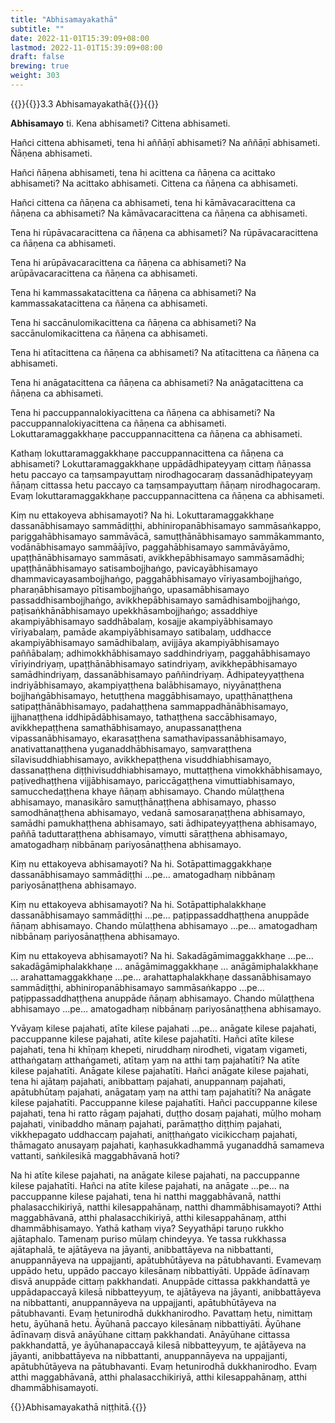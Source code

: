```yaml
---
title: "Abhisamayakathā"
subtitle: ""
date: 2022-11-01T15:39:09+08:00
lastmod: 2022-11-01T15:39:09+08:00
draft: false
brewing: true
weight: 303
---
```



{{<subtitle>}}{{<suttalink src="ps3.3">}}3.3 Abhisamayakathā{{</suttalink>}}{{</subtitle>}}

**Abhisamayo** ti. Kena abhisameti? Cittena abhisameti.

Hañci cittena abhisameti, tena hi aññāṇī abhisameti? Na aññāṇī abhisameti. Ñāṇena abhisameti.

Hañci ñāṇena abhisameti, tena hi acittena ca ñāṇena ca acittako abhisameti? Na acittako abhisameti. Cittena ca ñāṇena ca abhisameti.

Hañci cittena ca ñāṇena ca abhisameti, tena hi kāmāvacaracittena ca ñāṇena ca abhisameti? Na kāmāvacaracittena ca ñāṇena ca abhisameti.

Tena hi rūpāvacaracittena ca ñāṇena ca abhisameti? Na rūpāvacaracittena ca ñāṇena ca abhisameti.

Tena hi arūpāvacaracittena ca ñāṇena ca abhisameti? Na arūpāvacaracittena ca ñāṇena ca abhisameti.

Tena hi kammassakatacittena ca ñāṇena ca abhisameti? Na kammassakatacittena ca ñāṇena ca abhisameti.

Tena hi saccānulomikacittena ca ñāṇena ca abhisameti? Na saccānulomikacittena ca ñāṇena ca abhisameti.

Tena hi atītacittena ca ñāṇena ca abhisameti? Na atītacittena ca ñāṇena ca abhisameti.

Tena hi anāgatacittena ca ñāṇena ca abhisameti? Na anāgatacittena ca ñāṇena ca abhisameti.

Tena hi paccuppannalokiyacittena ca ñāṇena ca abhisameti? Na paccuppannalokiyacittena ca ñāṇena ca abhisameti. Lokuttaramaggakkhaṇe paccuppannacittena ca ñāṇena ca abhisameti.

Kathaṃ lokuttaramaggakkhaṇe paccuppannacittena ca ñāṇena ca abhisameti? Lokuttaramaggakkhaṇe uppādādhipateyyaṃ cittaṃ ñāṇassa hetu paccayo ca taṃsampayuttaṃ nirodhagocaraṃ dassanādhipateyyaṃ ñāṇaṃ cittassa hetu paccayo ca taṃsampayuttaṃ ñāṇaṃ nirodhagocaraṃ. Evaṃ lokuttaramaggakkhaṇe paccuppannacittena ca ñāṇena ca abhisameti.

Kiṃ nu ettakoyeva abhisamayoti? Na hi. Lokuttaramaggakkhaṇe dassanābhisamayo sammādiṭṭhi, abhiniropanābhisamayo sammāsaṅkappo, pariggahābhisamayo sammāvācā, samuṭṭhānābhisamayo sammākammanto, vodānābhisamayo sammāājīvo, paggahābhisamayo sammāvāyāmo, upaṭṭhānābhisamayo sammāsati, avikkhepābhisamayo sammāsamādhi; upaṭṭhānābhisamayo satisambojjhaṅgo, pavicayābhisamayo dhammavicayasambojjhaṅgo, paggahābhisamayo vīriyasambojjhaṅgo, pharaṇābhisamayo pītisambojjhaṅgo, upasamābhisamayo passaddhisambojjhaṅgo, avikkhepābhisamayo samādhisambojjhaṅgo, paṭisaṅkhānābhisamayo upekkhāsambojjhaṅgo; assaddhiye akampiyābhisamayo saddhābalaṃ, kosajje akampiyābhisamayo vīriyabalaṃ, pamāde akampiyābhisamayo satibalaṃ, uddhacce akampiyābhisamayo samādhibalaṃ, avijjāya akampiyābhisamayo paññābalaṃ; adhimokkhābhisamayo saddhindriyaṃ, paggahābhisamayo vīriyindriyaṃ, upaṭṭhānābhisamayo satindriyaṃ, avikkhepābhisamayo samādhindriyaṃ, dassanābhisamayo paññindriyaṃ. Ādhipateyyaṭṭhena indriyābhisamayo, akampiyaṭṭhena balābhisamayo, niyyānaṭṭhena bojjhaṅgābhisamayo, hetuṭṭhena maggābhisamayo, upaṭṭhānaṭṭhena satipaṭṭhānābhisamayo, padahaṭṭhena sammappadhānābhisamayo, ijjhanaṭṭhena iddhipādābhisamayo, tathaṭṭhena saccābhisamayo, avikkhepaṭṭhena samathābhisamayo, anupassanaṭṭhena vipassanābhisamayo, ekarasaṭṭhena samathavipassanābhisamayo, anativattanaṭṭhena yuganaddhābhisamayo, saṃvaraṭṭhena sīlavisuddhiabhisamayo, avikkhepaṭṭhena visuddhiabhisamayo, dassanaṭṭhena diṭṭhivisuddhiabhisamayo, muttaṭṭhena vimokkhābhisamayo, paṭivedhaṭṭhena vijjābhisamayo, pariccāgaṭṭhena vimuttiabhisamayo, samucchedaṭṭhena khaye ñāṇaṃ abhisamayo. Chando mūlaṭṭhena abhisamayo, manasikāro samuṭṭhānaṭṭhena abhisamayo, phasso samodhānaṭṭhena abhisamayo, vedanā samosaraṇaṭṭhena abhisamayo, samādhi pamukhaṭṭhena abhisamayo, sati ādhipateyyaṭṭhena abhisamayo, paññā taduttaraṭṭhena abhisamayo, vimutti sāraṭṭhena abhisamayo, amatogadhaṃ nibbānaṃ pariyosānaṭṭhena abhisamayo.

Kiṃ nu ettakoyeva abhisamayoti? Na hi. Sotāpattimaggakkhaṇe dassanābhisamayo sammādiṭṭhi …pe… amatogadhaṃ nibbānaṃ pariyosānaṭṭhena abhisamayo.

Kiṃ nu ettakoyeva abhisamayoti? Na hi. Sotāpattiphalakkhaṇe dassanābhisamayo sammādiṭṭhi …pe… paṭippassaddhaṭṭhena anuppāde ñāṇaṃ abhisamayo. Chando mūlaṭṭhena abhisamayo …pe… amatogadhaṃ nibbānaṃ pariyosānaṭṭhena abhisamayo.

Kiṃ nu ettakoyeva abhisamayoti? Na hi. Sakadāgāmimaggakkhaṇe …pe… sakadāgāmiphalakkhaṇe … anāgāmimaggakkhaṇe … anāgāmiphalakkhaṇe … arahattamaggakkhaṇe …pe… arahattaphalakkhaṇe dassanābhisamayo sammādiṭṭhi, abhiniropanābhisamayo sammāsaṅkappo …pe… paṭippassaddhaṭṭhena anuppāde ñāṇaṃ abhisamayo. Chando mūlaṭṭhena abhisamayo …pe… amatogadhaṃ nibbānaṃ pariyosānaṭṭhena abhisamayo.

Yvāyaṃ kilese pajahati, atīte kilese pajahati …pe… anāgate kilese pajahati, paccuppanne kilese pajahati, atīte kilese pajahatīti. Hañci atīte kilese pajahati, tena hi khīṇaṃ khepeti, niruddhaṃ nirodheti, vigataṃ vigameti, atthaṅgataṃ atthaṅgameti, atītaṃ yaṃ na atthi taṃ pajahatīti? Na atīte kilese pajahatīti. Anāgate kilese pajahatīti. Hañci anāgate kilese pajahati, tena hi ajātaṃ pajahati, anibbattaṃ pajahati, anuppannaṃ pajahati, apātubhūtaṃ pajahati, anāgataṃ yaṃ na atthi taṃ pajahatīti? Na anāgate kilese pajahatīti. Paccuppanne kilese pajahatīti. Hañci paccuppanne kilese pajahati, tena hi ratto rāgaṃ pajahati, duṭṭho dosaṃ pajahati, mūḷho mohaṃ pajahati, vinibaddho mānaṃ pajahati, parāmaṭṭho diṭṭhiṃ pajahati, vikkhepagato uddhaccaṃ pajahati, aniṭṭhaṅgato vicikicchaṃ pajahati, thāmagato anusayaṃ pajahati, kaṇhasukkadhammā yuganaddhā samameva vattanti, saṅkilesikā maggabhāvanā hoti?

Na hi atīte kilese pajahati, na anāgate kilese pajahati, na paccuppanne kilese pajahatīti. Hañci na atīte kilese pajahati, na anāgate …pe… na paccuppanne kilese pajahati, tena hi natthi maggabhāvanā, natthi phalasacchikiriyā, natthi kilesappahānaṃ, natthi dhammābhisamayoti? Atthi maggabhāvanā, atthi phalasacchikiriyā, atthi kilesappahānaṃ, atthi dhammābhisamayo. Yathā kathaṃ viya? Seyyathāpi taruṇo rukkho ajātaphalo. Tamenaṃ puriso mūlaṃ chindeyya. Ye tassa rukkhassa ajātaphalā, te ajātāyeva na jāyanti, anibbattāyeva na nibbattanti, anuppannāyeva na uppajjanti, apātubhūtāyeva na pātubhavanti. Evamevaṃ uppādo hetu, uppādo paccayo kilesānaṃ nibbattiyāti. Uppāde ādīnavaṃ disvā anuppāde cittaṃ pakkhandati. Anuppāde cittassa pakkhandattā ye uppādapaccayā kilesā nibbatteyyuṃ, te ajātāyeva na jāyanti, anibbattāyeva na nibbattanti, anuppannāyeva na uppajjanti, apātubhūtāyeva na pātubhavanti. Evaṃ hetunirodhā dukkhanirodho. Pavattaṃ hetu, nimittaṃ hetu, āyūhanā hetu. Āyūhanā paccayo kilesānaṃ nibbattiyāti. Āyūhane ādīnavaṃ disvā anāyūhane cittaṃ pakkhandati. Anāyūhane cittassa pakkhandattā, ye āyūhanapaccayā kilesā nibbatteyyuṃ, te ajātāyeva na jāyanti, anibbattāyeva na nibbattanti, anuppannāyeva na uppajjanti, apātubhūtāyeva na pātubhavanti. Evaṃ hetunirodhā dukkhanirodho. Evaṃ atthi maggabhāvanā, atthi phalasacchikiriyā, atthi kilesappahānaṃ, atthi dhammābhisamayoti.

{{<eof>}}Abhisamayakathā niṭṭhitā.{{</eof>}}